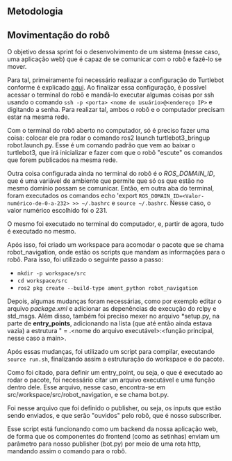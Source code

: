 ## Metodologia

## Movimentação do robô

O objetivo dessa sprint foi o desenvolvimento de um sistema (nesse caso, uma aplicação web) que é capaz de se comunicar com o robô e fazê-lo se mover. 

Para tal, primeiramente foi necessário realiazar a configuração do Turtlebot conforme é explicado [aqui](https://rmnicola.github.io/m6-ec-encontros/setupturtle#1-instalando-o-sistema-operacional-no-raspberry-pi). Ao finalizar essa configuração, é possível acessar o terminal do robô e mandá-lo executar algumas coisas por ssh usando o comando `ssh -p <porta> <nome de usuário>@<endereço IP>` e digitando a senha. Para realizar tal, ambos o robô e o computador precisam estar na mesma rede.

Com o terminal do robô aberto no computador, só é preciso fazer uma coisa: colocar ele pra rodar o comando ros2 launch turtlebot3_bringup robot.launch.py. Esse é um comando padrão que vem ao baixar o turtlebot3, que irá inicializar e fazer com que o robô "escute" os comandos que forem publicados na mesma rede.

Outra coisa configurada ainda no terminal do robô é o *ROS_DOMAIN_ID*, que é uma variável de ambiente que permite que só os que estão no mesmo domínio possam se comunicar. Então, em outra aba do terminal, foram executados os comandos echo 'export `ROS_DOMAIN_ID=<Valor-numérico-de-0-a-232> >> ~/.bashrc` e `source ~/.bashrc`. Nesse caso, o valor numérico escolhido foi o 231. 

O mesmo foi executado no terminal do computador, e, partir de agora, tudo é executado no mesmo.

Após isso, foi criado um workspace para acomodar o pacote que se chama robot_navigation, onde estão os scripts que mandam as informações para o robô. Para isso, foi utilizado o seguinte passo a passo:

- `mkdir -p workspace/src`
- `cd workspace/src`
- `ros2 pkg create --build-type ament_python robot_navigation`

Depois, algumas mudanças foram necessárias, como por exemplo editar o arquivo *package.xml* e adicionar as depenências de execução do rclpy e std_msgs. Além disso, também foi preciso mexer no arquivo *setup.py, na parte de **entry_points**, adicionando na lista (que até então ainda estava vazia) a estrutura "<nome do comando> = <nome do pacote>.<nome do arquivo executável>:<função principal, nesse caso a main>.

Após essas mudanças, foi utilizado um script para compilar, executando `source run.sh`, finalizando assim a estruturação do workspace e do pacote.

Como foi citado, para definir um entry_point, ou seja, o que é executado ao rodar o pacote, foi necessário citar um arquivo executável e uma função dentro dele. Esse arquivo, nesse caso, encontra-se em src/workspace/src/robot_navigation, e se chama bot.py.

Foi nesse arquivo que foi definido o publisher, ou seja, os inputs que estão sendo enviados, e que serão "ouvidos" pelo robô, que é nosso subscriber.

Esse script está funcionando como um backend da nossa aplicação web, de forma que os componentes do frontend (como as setinhas) enviam um parâmetro para nosso publisher (bot.py) por meio de uma rota http, mandando assim o comando para o robô.